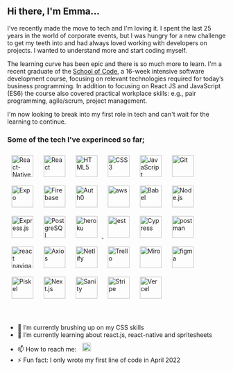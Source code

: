 ## Hi there, I'm Emma...

I've recently made the move to tech and I'm loving it. I spent the last 25 years in the world of corporate events, but I was hungry for a new challenge to get my teeth into and had always loved working with developers on projects. I wanted to understand more and start coding myself.

The learning curve has been epic and there is so much more to learn. I'm a recent graduate of the [School of Code](https://www.schoolofcode.co.uk/), a 16-week intensive software development course, focusing on relevant technologies required for today’s business programming. In addition to focusing on React JS and JavaScript (ES6) the course also covered practical workplace skills: e.g., pair programming, agile/scrum, project management.

I'm now looking to break into my first role in tech and can't wait for the learning to continue.

### Some of the tech I've experinced so far;
<div align="left">
<a href="https://reactnative.dev/" target="_blank"><img style="margin: 10px" src="https://svgarchive.com/wp-content/uploads/react-native.svg" alt="React-Native" height="50"/></a>
<a href="https://beta.reactjs.org/" target="_blank"><img style="margin: 10px" src="https://profilinator.rishav.dev/skills-assets/react-original-wordmark.svg" alt="React" height="50" /></a>
<a href="https://developer.mozilla.org/en-US/docs/Glossary/HTML5" target="_blank"><img style="margin: 10px" src="https://seeklogo.com/images/H/html5-logo-EF92D240D7-seeklogo.com.png" alt="HTML5" height="50"/></a>
<a href="https://www.w3schools.com/css/" target="_blank"><img style="margin: 10px" src="https://profilinator.rishav.dev/skills-assets/css3-original-wordmark.svg" alt="CSS3" height="50" /></a>
<a href="https://www.javascript.com/" target="_blank"><img style="margin: 10px" src="https://profilinator.rishav.dev/skills-assets/javascript-original.svg" alt="JavaScript" height="50" /></a>
<a href="https://github.com/" target="_blank"><img style="margin: 10px" src="https://profilinator.rishav.dev/skills-assets/git-scm-icon.svg" alt="Git" height="50" /></a>
<a href="https://docs.expo.dev/" target="_blank"><img style="margin: 10px" src="https://www.vectorlogo.zone/logos/expoio/expoio-ar21.svg" alt="Expo" height="50"/></a>
<a href="https://firebase.google.com/" target="_blank"><img style="margin: 10px" src="https://cdn4.iconfinder.com/data/icons/google-i-o-2016/512/google_firebase-2-128.png" alt="Firebase" height="50"/></a>
<a href="https://auth0.com/" target="_blank"><img style="margin: 10px" src="https://seeklogo.com/images/A/auth0-logo-700A01EF89-seeklogo.com.png" alt="Auth0" height="50"/></a>
<a href="https://aws.amazon.com/?nc2=h_lg" target="_blank"><img style="margin: 10px" src="https://seeklogo.com/images/A/amazon-web-services-aws-logo-6C2E3DCD3E-seeklogo.com.png" alt="aws" height="50"/></a>
<a href="https://babeljs.io/" target="_blank"><img style="margin: 10px" src="https://d33wubrfki0l68.cloudfront.net/7a197cfe44548cc1a3f581152af70a3051e11671/78df8/img/babel.svg" alt="Babel" height="50"/></a>
<a href="https://nodejs.org/" target="_blank"><img style="margin: 10px" src="https://www.vectorlogo.zone/logos/nodejs/nodejs-horizontal.svg" alt="Node.js" height="50" /></a>
<a href="https://expressjs.com/" target="_blank"><img style="margin: 10px" src="https://svg2raster.fileformat.info/vlz.jsp?svg=%2Flogos%2Fexpressjs%2Fexpressjs-ar21.svg" alt="Express.js" height="50" /></a>
<a href="https://www.postgresql.org/" target="_blank"><img style="margin: 10px" src="https://profilinator.rishav.dev/skills-assets/postgresql-original-wordmark.svg" alt="PostgreSQL" height="50" /></a>
<a href="https://heroku.com" target="_blank"> <img style="margin: 10px" src="https://github.com/jalbertsr/logo-badge-images/blob/master/img/rsz_heroku.png?raw=true" alt="heroku" height="50"/> </a>
<a href="https://jestjs.io" target="_blank"> <img style="margin: 10px" src="https://www.vectorlogo.zone/logos/jestjsio/jestjsio-icon.svg" alt="jest" height="50"/></a>
<a href="https://www.cypress.io/" target="_blank"><img style="margin: 10px" src="https://i0.wp.com/blog.knoldus.com/wp-content/uploads/2022/04/cypress.png?w=364&ssl=1" alt="Cypress" height="50"/></a>
<a href="https://postman.com" target="_blank"> <img style="margin: 10px" src="https://www.vectorlogo.zone/logos/getpostman/getpostman-icon.svg" alt="postman" height="50"/> </a>
<a href="https://reactnavigation.org/" target="_blank"><img style="margin: 10px" src="https://res.cloudinary.com/practicaldev/image/fetch/s--pY3vUQFV--/c_imagga_scale,f_auto,fl_progressive,h_420,q_auto,w_1000/https://dev-to-uploads.s3.amazonaws.com/i/ju7oq0dxqhaz1wpm1mv1.png" alt="react navigation" height="50"/></a>
<a href="https://axios-http.com/" target="_blank"><img style="margin: 10px" src="https://user-images.githubusercontent.com/43313420/105883616-57dbeb00-6007-11eb-9df2-de0e2a42655c.png" alt="Axios" height="50"/></a>
<a href="https://www.netlify.com/" target="_blank"><img style="margin: 10px" src="https://www.vectorlogo.zone/logos/netlify/netlify-ar21.svg" alt="Netlify" height="50"/></a>
<a href="https://trello.com/" target="_blank"><img style="margin: 10px" src="https://www.vectorlogo.zone/logos/trello/trello-ar21.svg" alt="Trello" height="50"/></a>
<a href="https://miro.com/" target="_blank"><img style="margin: 10px" src="https://cdn.worldvectorlogo.com/logos/miro-2.svg" alt="Miro" height="50"/></a>
<a href="https://www.figma.com/" target="_blank"><img style="margin: 10px" src="https://seeklogo.com/images/F/figma-logo-E4E21D3AEA-seeklogo.com.png" alt="figma" height="50"/></a>
<a href="https://www.piskelapp.com/" target="_blank"><img style="margin: 10px" src="https://msbassetttech.weebly.com/uploads/1/3/3/9/13391031/piksel-logo_orig.png" alt="Piskel" height="50"/></a>
  <a href="https://nextjs.org/" target="_blank"><img style="margin: 10px" src="https://upload.wikimedia.org/wikipedia/commons/thumb/8/8e/Nextjs-logo.svg/800px-Nextjs-logo.svg.png" alt="Next.js" height="50"/></a>
<a href="https://www.sanity.io/" target="_blank"><img style="margin: 10px" src="https://cdn.worldvectorlogo.com/logos/sanity.svg" alt="Sanity" height="50"/></a>
<a href="https://stripe.com/gb" target="_blank"><img style="margin: 10px" src="https://media.designrush.com/inspiration_images/135143/conversions/_1510164528_150_social-mobile.jpg" alt="Stripe" height="50"/></a>
  <a href="https://vercel.com/" target="_blank"><img style="margin: 10px" src="https://logovtor.com/wp-content/uploads/2020/10/vercel-inc-logo-vector.png" alt="Vercel" height="50"/></a>
</div>
<br>
<br>

- 🔭 I’m currently brushing up on my CSS skills
- 🌱 I’m currently learning about react.js, react-native and spritesheets
- 📫 How to reach me: <a href="https://www.linkedin.com/in/emma-kennard/" target="_blank"><img style="margin: 10px" src="https://seeklogo.com/images/L/linkedin-logo-F84AF05CFC-seeklogo.com.png" alt="www.linkedin.com/in/emma-kennard/" height="20"/></a>
- ⚡ Fun fact: I only wrote my first line of code in April 2022
